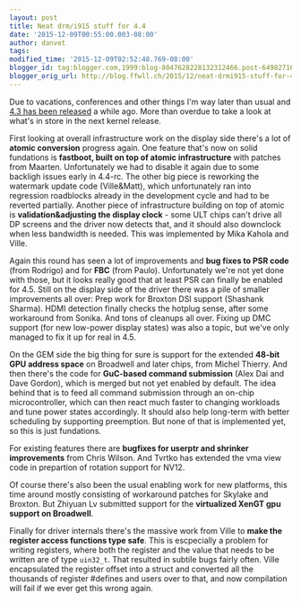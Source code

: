 ```yaml
---
layout: post
title: Neat drm/i915 stuff for 4.4
date: '2015-12-09T00:55:00.003-08:00'
author: danvet
tags: 
modified_time: '2015-12-09T02:52:48.769-08:00'
blogger_id: tag:blogger.com,1999:blog-8047628228132312466.post-64982716988550007
blogger_orig_url: http://blog.ffwll.ch/2015/12/neat-drmi915-stuff-for-44.html
---
```


Due to vacations, conferences and other things I'm way later than usual and <a href="http://blog.ffwll.ch/2015/09/neat-drmi915-stuff-for-43.html">4.3 has been released</a> a while ago. More than overdue to take a look at what's in store in the next kernel release.

<a name='more'></a>First looking at overall infrastructure work on the display side there's a lot of <b>atomic conversion</b> progress again. One feature that's now on solid fundations is <b>fastboot, built on top of atomic infrastructure</b> with patches from Maarten. Unfortunately we had to disable it again due to some backligh issues early in 4.4-rc. The other big piece is reworking the watermark update code (Ville&amp;Matt), which unfortunately ran into regression roadblocks already in the development cycle and had to be reverted partially. Another piece of infrastructure building on top of atomic is <b>validation&amp;adjusting the display clock</b> - some ULT chips can't drive all DP screens and the driver now detects that, and it should also downclock when less bandwidth is needed. This was implemented by Mika Kahola and Ville.



Again this round has seen a lot of improvements and <b>bug fixes to PSR code</b> (from Rodrigo) and for <b>FBC</b> (from Paulo). Unfortunately we're not yet done with those, but it looks really good that at least PSR can finally be enabled for 4.5. Still on the display side of the driver there was a pile of smaller improvements all over: Prep work for Broxton DSI support (Shashank Sharma). HDMI detection finally checks the hotplug sense, after some workaround from Sonika. And tons of cleanups all over. Fixing up DMC support (for new low-power display states) was also a topic, but we've only managed to fix it up for real in 4.5.



On the GEM side the big thing for sure is support for the extended <b>48-bit GPU address space</b> on Broadwell and later chips, from Michel Thierry. And then there's the code for <b>GuC-based command submission</b> (Alex Dai and Dave Gordon), which is merged but not yet enabled by default. The idea behind that is to feed all command submission through an on-chip microcontroller, which can then react much faster to changing workloads and tune power states accordingly. It should also help long-term with better scheduling by supporting preemption. But none of that is implemented yet, so this is just fundations.



For existing features there are <b>bugfixes for userptr and shrinker improvements</b> from Chris Wilson. And Tvrtko has extended the vma view code in prepartion of rotation support for NV12.



Of course there's also been the usual enabling work for new platforms, this time around mostly consisting of workaround patches for Skylake and Broxton. But Zhiyuan Lv submitted support for the <b>virtualized XenGT gpu support on Broadwell</b>.



Finally for driver internals there's the massive work from Ville to <b>make the register access functions type safe</b>. This is escpecially a problem for writing registers, where both the register and the value that needs to be written are of type <code>uin32_t</code>. That resulted in subtile bugs fairly often. Ville encapsulated the register offset into a struct and converted all the thousands of register #defines and users over to that, and now compilation will fail if we ever get this wrong again.